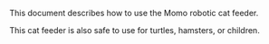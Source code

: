 This document describes how to use the Momo robotic cat feeder.

This cat feeder is also safe to use for turtles, hamsters, or children.